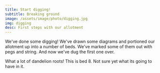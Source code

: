 ```yaml
---
title: Start digging!
subtitle: Breaking ground
image: /assets/image/photo/digging.jpg
img: digging
desc: First steps with our allotment
---
```


We've done some digging! We've drawn some diagrams and portioned our allotment up into a number of beds. We've marked some of them out with pegs and string. And now we've dug the first one over.

What a lot of dandelion roots! This is bed 8. Not sure yet what its going to have in it.

